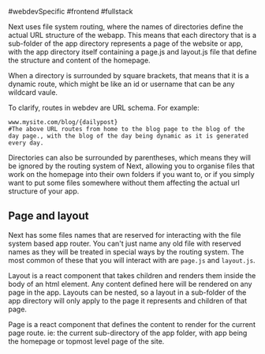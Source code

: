 #webdevSpecific #frontend #fullstack 

Next uses file system routing, where the names of directories define the actual URL structure of the webapp. This means that each directory that is a sub-folder of the app directory represents a page of the website or app, with the app directory itself containing a page.js and layout.js file that define the structure and content of the homepage. 

When a directory is surrounded by square brackets, that means that it is a dynamic route, which might be like an id or username that can be any wildcard vaule. 

To clarify, routes in webdev are URL schema. For example:
```
www.mysite.com/blog/{dailypost}
#The above URL routes from home to the blog page to the blog of the day page., with the blog of the day being dynamic as it is generated every day.
```

Directories can also be surrounded by parentheses, which means they will be ignored by the routing system of Next, allowing you to organise files that work on the homepage into their own folders if you want to, or if you simply want to put some files somewhere without them affecting the actual url structure of your app.

## Page and layout
Next has some files names that are reserved for interacting with the file system based app router. You can't just name any old file with reserved names as they will be treated in special ways by the routing system. The most common of these that you will interact with are `page.js` and `layout.js`. 

Layout is a react component that takes children and renders them inside the body of an html element. Any content defined here will be rendered on any page in the app. Layouts can be nested, so a layout in a sub-folder of the app directory will only apply to the page it represents and children of that page.

Page is a react component that defines the content to render for the current page route. ie: the current sub-directory of the app folder, with app being the homepage or topmost level page of the site.
